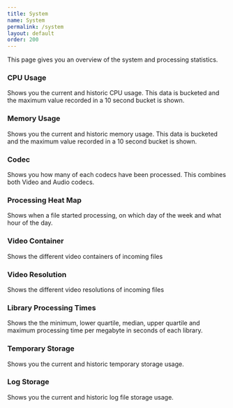 ```yaml
---
title: System
name: System
permalink: /system
layout: default
order: 200
---
```


This page gives you an overview of the system and processing statistics.


### CPU Usage
Shows you the current and historic CPU usage.   This data is bucketed and the maximum value recorded in a 10 second bucket is shown.

### Memory Usage
Shows you the current and historic memory usage.   This data is bucketed and the maximum value recorded in a 10 second bucket is shown.

### Codec
Shows you how many of each codecs have been processed.  This combines both Video and Audio codecs.

### Processing Heat Map
Shows when a file started processing, on which day of the week and what hour of the day.

### Video Container
Shows the different video containers of incoming files

### Video Resolution
Shows the different video resolutions of incoming files

### Library Processing Times 
Shows the the minimum, lower quartile, median, upper quartile and maximum processing time per megabyte in seconds of each library.

### Temporary Storage
Shows you the current and historic temporary storage usage.

### Log Storage
Shows you the current and historic log file storage usage.
